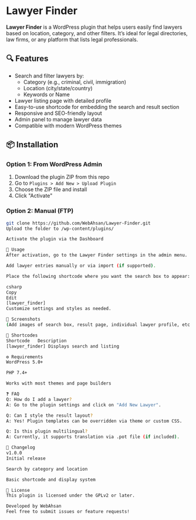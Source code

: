 # Lawyer Finder

**Lawyer Finder** is a WordPress plugin that helps users easily find lawyers based on location, category, and other filters. It’s ideal for legal directories, law firms, or any platform that lists legal professionals.

## 🔍 Features

- Search and filter lawyers by:
  - Category (e.g., criminal, civil, immigration)
  - Location (city/state/country)
  - Keywords or Name
- Lawyer listing page with detailed profile
- Easy-to-use shortcode for embedding the search and result section
- Responsive and SEO-friendly layout
- Admin panel to manage lawyer data
- Compatible with modern WordPress themes

## 📦 Installation

### Option 1: From WordPress Admin

1. Download the plugin ZIP from this repo
2. Go to `Plugins > Add New > Upload Plugin`
3. Choose the ZIP file and install
4. Click "Activate"

### Option 2: Manual (FTP)

```bash
git clone https://github.com/WebAhsan/Lawyer-Finder.git
Upload the folder to /wp-content/plugins/

Activate the plugin via the Dashboard

🧠 Usage
After activation, go to the Lawyer Finder settings in the admin menu.

Add lawyer entries manually or via import (if supported).

Place the following shortcode where you want the search box to appear:

csharp
Copy
Edit
[lawyer_finder]
Customize settings and styles as needed.

📸 Screenshots
(Add images of search box, result page, individual lawyer profile, etc.)

📝 Shortcodes
Shortcode	Description
[lawyer_finder]	Displays search and listing

⚙️ Requirements
WordPress 5.0+

PHP 7.4+

Works with most themes and page builders

❓ FAQ
Q: How do I add a lawyer?
A: Go to the plugin settings and click on "Add New Lawyer".

Q: Can I style the result layout?
A: Yes! Plugin templates can be overridden via theme or custom CSS.

Q: Is this plugin multilingual?
A: Currently, it supports translation via .pot file (if included).

🧾 Changelog
v1.0.0
Initial release

Search by category and location

Basic shortcode and display system

📄 License
This plugin is licensed under the GPLv2 or later.

Developed by WebAhsan
Feel free to submit issues or feature requests!
